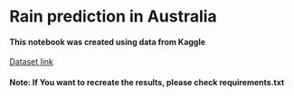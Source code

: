 # Rain prediction in Australia

#### This notebook was created using data from Kaggle
[Dataset link](https://www.kaggle.com/jsphyg/weather-dataset-rattle-package)

#### Note: If You want to recreate the results, please check requirements.txt